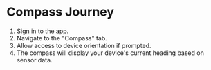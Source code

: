 # Compass Journey

1. Sign in to the app.
2. Navigate to the "Compass" tab.
3. Allow access to device orientation if prompted.
4. The compass will display your device's current heading based on sensor data.